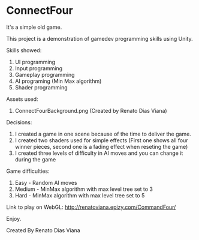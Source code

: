 # ConnectFour

It's a simple old game.

This project is a demonstration of gamedev programming skills using Unity. 

Skills showed:

1) UI programming
2) Input programming
3) Gameplay programming
4) AI programing (Min Max algorithm)
5) Shader programming

Assets used:

1) ConnectFourBackground.png (Created by Renato Dias Viana)

Decisions:

1) I created a game in one scene because of the time to deliver the game.
2) I created two shaders used for simple effects (First one shows all four winner pieces, second one is a fading effect when reseting the game)
3) I created three levels of difficulty in AI moves and you can change it during the game

Game difficulties:

1) Easy - Random AI moves
2) Medium - MinMax algorithm with max level tree set to 3
3) Hard - MinMax algorithm with max level tree set to 5

Link  to play on WebGL:
http://renatoviana.epizy.com/CommandFour/

Enjoy.

Created By Renato Dias Viana
